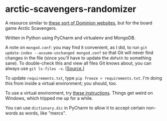 # arctic-scavengers-randomizer

A resource similar to [these sort of Dominion websites](http://www.hiwiller.com/dominion/), but for the board game Arctic Scavengers.

Written in Python using PyCharm and virtualenv and MongoDB.

A note on `mongod.conf`: you may find it convenient, as I did, to run `git update-index --assume-unchanged mongod.conf` so that Git will never find changes in the file (since you'll have to update the `dbPath` to something sane). To double-check this and view all files Git knows about, you can always use `git ls-files -v`. [[Source.](http://stackoverflow.com/questions/3319479/git-can-i-commit-a-file-and-ignore-the-content-changes)]

To update `requirements.txt`, type `pip freeze > requirements.txt`. I'm doing this from inside a virtual environment; you should, too.

To use a virtual environment, try [these instructions](http://virtualenv.readthedocs.org/en/latest/userguide.html). Things get weird on Windows, which tripped me up for a while.

You can use `dictionary.dic` in PyCharm to allow it to accept certain non-words as words, like "mercs".